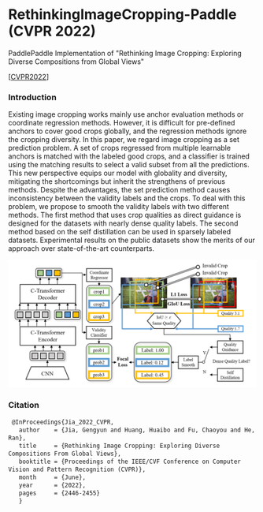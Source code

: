 # RethinkingImageCropping-Paddle (CVPR 2022)
PaddlePaddle Implementation of "Rethinking Image Cropping: Exploring Diverse Compositions from Global Views"

[[CVPR2022]([https://arxiv.org/abs/2211.11167](https://openaccess.thecvf.com/content/CVPR2022/html/Jia_Rethinking_Image_Cropping_Exploring_Diverse_Compositions_From_Global_Views_CVPR_2022_paper.html))]

###  Introduction

Existing image cropping works mainly use anchor evaluation methods or coordinate regression methods. However, it is difficult for pre-defined anchors to cover good crops globally, and the regression methods ignore the cropping diversity. In this paper, we regard image cropping as a set prediction problem. A set of crops regressed from multiple learnable anchors is matched with the labeled good crops, and a classifier is trained using the matching results to select a valid subset from all the predictions. This new perspective equips our model with globality and diversity, mitigating the shortcomings but inherit the strengthens of previous methods. Despite the advantages, the set prediction method causes inconsistency between the validity labels and the crops. To deal with this problem, we propose to smooth the validity labels with two different methods. The first method that uses crop qualities as direct guidance is designed for the datasets with nearly dense quality labels. The second method based on the self distillation can be used in sparsely labeled datasets. Experimental results on the public datasets show the merits of our approach over state-of-the-art counterparts.

![model](images/network.png)


### Citation
	 @InProceedings{Jia_2022_CVPR,
       author    = {Jia, Gengyun and Huang, Huaibo and Fu, Chaoyou and He, Ran},
       title     = {Rethinking Image Cropping: Exploring Diverse Compositions From Global Views},
       booktitle = {Proceedings of the IEEE/CVF Conference on Computer Vision and Pattern Recognition (CVPR)},
       month     = {June},
       year      = {2022},
       pages     = {2446-2455}
       }
